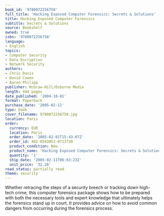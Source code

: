```yaml
---
book_id: '9780072256758'
full_title: 'Hacking Exposed Computer Forensics: Secrets & Solutions'
title: Hacking Exposed Computer Forensics
subtitle: Secrets & Solutions
source: Bookshelf
owned: true
isbn: '9780072256758'
language:
- English
topics:
- Computer Security
- Data Encryption
- Network Security
authors:
- Chris Davis
- David Cowen
- Aaron Philipp
publisher: McGraw-Hill/Osborne Media
length: 444 pages
date_published: '2004-10-01'
format: Paperback
purchase_date: '2005-02-11'
type: book
cover_filename: 9780072256758.jpg
location: Paris
order:
  currency: EUR
  location: Paris
  order_date: '2005-02-01T15:43:07Z'
  order_id: 402-0543053-0713730
  product_condition: New
  product_name: 'Hacking Exposed Computer Forensics: Secrets & Solutions'
  quantity: '1'
  ship_date: '2005-02-11T06:03:23Z'
  unit_price: '32.26'
read_status: partially read
theme: security
---
```

Whether retracing the steps of a security breech or tracking down high-tech crime, this computer forensics package shows how to be prepared with both the necessary tools and expert knowledge that ultimately helps the forensics stand up in court. It provides advice on how to avoid common dangers from occurring during the forensics process.

